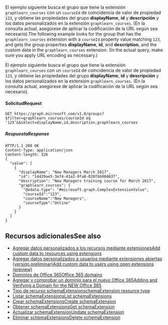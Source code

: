 <span data-ttu-id="15129-p109">El ejemplo siguiente busca el grupo que tiene la extensión `graphlearn_courses` con un `courseId` de coincidencia de valor de propiedad `123`, y obtiene las propiedades del grupo **displayName**, **id** y **descripción** y los datos personalizados en la extensión `graphlearn_courses`. (En la consulta actual, asegúrese de aplicar la codificación de la URL según sea necesario).</span><span class="sxs-lookup"><span data-stu-id="15129-p109">The following example looks for the group that has the `graphlearn_courses` extension with a `courseId` property value matching `123`, and gets the group properties **displayName**, **id**, and **description**, and the custom data in the `graphlearn_courses` extension. (In the actual query, make sure you apply URL encoding as necessary.)</span></span>

El ejemplo siguiente busca el grupo que tiene la extensión `graphlearn_courses` con un `courseId` de coincidencia de valor de propiedad `123`, y obtiene las propiedades del grupo **displayName**, **id** y **descripción** y los datos personalizados en la extensión `graphlearn_courses`. (En la consulta actual, asegúrese de aplicar la codificación de la URL según sea necesario).

#### <a name="request"></a><span data-ttu-id="15129-157">Solicitud</span><span class="sxs-lookup"><span data-stu-id="15129-157">Request</span></span>

```http
GET https://graph.microsoft.com/v1.0/groups?$filter=graphlearn_courses/courseId eq ‘123’&$select=displayName,id,description,graphlearn_courses
```


##### <a name="response"></a><span data-ttu-id="15129-158">Respuesta</span><span class="sxs-lookup"><span data-stu-id="15129-158">Response</span></span>
```http
HTTP/1.1 200 OK
Content-Type: application/json
Content-length: 326
{
  "value": [
    {
      "displayName": "New Managers March 2017",
      "id": "14429ae5-3e74-41a2-9fa8-028fbb984637",
      "description": "New Managers training course for March 2017",
      "graphlearn_courses": {
        "@odata.type": "#microsoft.graph.ComplexExtensionValue",
        "courseId":"123",
        "courseName":"New Managers",
        "courseType":"Online"
      }
    }
  ]
}
```

## <a name="see-also"></a><span data-ttu-id="15129-159">Recursos adicionales</span><span class="sxs-lookup"><span data-stu-id="15129-159">See also</span></span>

- [<span data-ttu-id="15129-160">Agregar datos personalizados a los recursos mediante extensiones</span><span class="sxs-lookup"><span data-stu-id="15129-160">Add custom data to resources using extensions</span></span>](extensibility_overview.md)
- [<span data-ttu-id="15129-161">Agregar datos personalizados a usuarios mediante extensiones abiertas (versión preliminar)</span><span class="sxs-lookup"><span data-stu-id="15129-161">Add custom data to users using open extensions (preview)</span></span>](extensibility_open_users.md)
- [<span data-ttu-id="15129-162">Dominios de Office 365</span><span class="sxs-lookup"><span data-stu-id="15129-162">Office 365 domains</span></span>](https://technet.microsoft.com/en-us/library/office-365-domains.aspx)
- [<span data-ttu-id="15129-163">Agregar y comprobar un dominio para el nuevo Office 365</span><span class="sxs-lookup"><span data-stu-id="15129-163">Adding and Verifying a Domain for the NEW Office 365</span></span>](http://office365support.ca/adding-and-verifying-a-domain-for-the-new-office-365/)
- [<span data-ttu-id="15129-164">Tipo de recurso schemaExtension</span><span class="sxs-lookup"><span data-stu-id="15129-164">schemaExtension resource type</span></span>](../api-reference/v1.0/resources/schemaextension.md)
- [<span data-ttu-id="15129-165">Listar schemaExtensions</span><span class="sxs-lookup"><span data-stu-id="15129-165">List schemaExtensions</span></span>](../api-reference/v1.0/api/schemaextension_list.md)
- [<span data-ttu-id="15129-166">Crear schemaExtensions</span><span class="sxs-lookup"><span data-stu-id="15129-166">Create schemaExtension</span></span>](../api-reference/v1.0/api/schemaextension_post_schemaextensions.md)
- [<span data-ttu-id="15129-167">Obtener schemaExtensions</span><span class="sxs-lookup"><span data-stu-id="15129-167">Get schemaExtension</span></span>](../api-reference/v1.0/api/schemaextension_get.md)
- [<span data-ttu-id="15129-168">Actualizar schemaExtension</span><span class="sxs-lookup"><span data-stu-id="15129-168">Update schemaExtension</span></span>](../api-reference/v1.0/api/schemaextension_update.md)
- [<span data-ttu-id="15129-169">Eliminar schemaExtensions</span><span class="sxs-lookup"><span data-stu-id="15129-169">Delete schemaExtension</span></span>](../api-reference/v1.0/api/schemaextension_delete.md)
